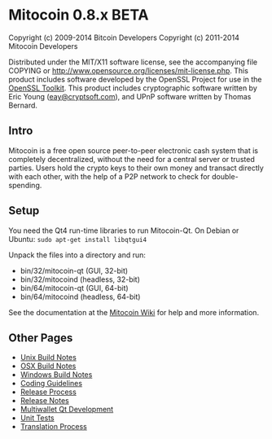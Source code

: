Mitocoin 0.8.x BETA
====================

Copyright (c) 2009-2014 Bitcoin Developers
Copyright (c) 2011-2014 Mitocoin Developers

Distributed under the MIT/X11 software license, see the accompanying
file COPYING or http://www.opensource.org/licenses/mit-license.php.
This product includes software developed by the OpenSSL Project for use in the [OpenSSL Toolkit](http://www.openssl.org/). This product includes
cryptographic software written by Eric Young ([eay@cryptsoft.com](mailto:eay@cryptsoft.com)), and UPnP software written by Thomas Bernard.


Intro
---------------------
Mitocoin is a free open source peer-to-peer electronic cash system that is
completely decentralized, without the need for a central server or trusted
parties.  Users hold the crypto keys to their own money and transact directly
with each other, with the help of a P2P network to check for double-spending.


Setup
---------------------
You need the Qt4 run-time libraries to run Mitocoin-Qt. On Debian or Ubuntu:
	`sudo apt-get install libqtgui4`

Unpack the files into a directory and run:

- bin/32/mitocoin-qt (GUI, 32-bit)
- bin/32/mitocoind (headless, 32-bit)
- bin/64/mitocoin-qt (GUI, 64-bit)
- bin/64/mitocoind (headless, 64-bit)

See the documentation at the [Mitocoin Wiki](http://mitocoin.info)
for help and more information.


Other Pages
---------------------
- [Unix Build Notes](build-unix.md)
- [OSX Build Notes](build-osx.md)
- [Windows Build Notes](build-msw.md)
- [Coding Guidelines](coding.md)
- [Release Process](release-process.md)
- [Release Notes](release-notes.md)
- [Multiwallet Qt Development](multiwallet-qt.md)
- [Unit Tests](unit-tests.md)
- [Translation Process](translation_process.md)
